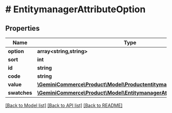 # # EntitymanagerAttributeOption


## Properties


Name | Type | Description | Notes
------------ | ------------- | ------------- | -------------
**option**| **array<string,string>** |   | [optional]
**sort**| **int** |   | [optional]
**id**| **string** |   | [optional]
**code**| **string** |   | [optional]
**value**| [**\GeminiCommerce\Product\Model\ProductentitymanagerLocalizedText**](ProductentitymanagerLocalizedText.md) |   | [optional]
**swatches**| [**\GeminiCommerce\Product\Model\EntitymanagerAttributeOptionSwatch[]**](EntitymanagerAttributeOptionSwatch.md) |   | [optional]


[[Back to Model list]](../../README.md#models) [[Back to API list]](../../README.md#endpoints) [[Back to README]](../../README.md)